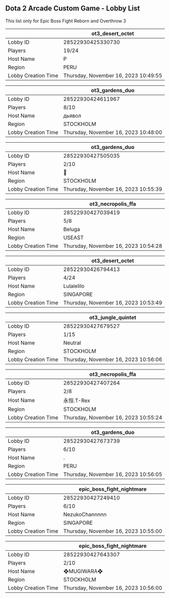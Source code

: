 ## Dota 2 Arcade Custom Game - Lobby List

This list only for Epic Boss Fight Reborn and Overthrow 3

|  | ot3_desert_octet |
| ------ | ------ |
| Lobby ID | 28522930425330730 |
| Players | 19/24 |
| Host Name | P |
| Region | PERU |
| Lobby Creation Time | Thursday, November 16, 2023 10:49:55 |


|  | ot3_gardens_duo |
| ------ | ------ |
| Lobby ID | 28522930424611967 |
| Players | 8/10 |
| Host Name | дьявол |
| Region | STOCKHOLM |
| Lobby Creation Time | Thursday, November 16, 2023 10:48:00 |


|  | ot3_gardens_duo |
| ------ | ------ |
| Lobby ID | 28522930427505035 |
| Players | 2/10 |
| Host Name | 🍌 |
| Region | STOCKHOLM |
| Lobby Creation Time | Thursday, November 16, 2023 10:55:39 |


|  | ot3_necropolis_ffa |
| ------ | ------ |
| Lobby ID | 28522930427039419 |
| Players | 5/8 |
| Host Name | Beluga |
| Region | USEAST |
| Lobby Creation Time | Thursday, November 16, 2023 10:54:28 |


|  | ot3_desert_octet |
| ------ | ------ |
| Lobby ID | 28522930426794413 |
| Players | 4/24 |
| Host Name | Lulalelilo |
| Region | SINGAPORE |
| Lobby Creation Time | Thursday, November 16, 2023 10:53:49 |


|  | ot3_jungle_quintet |
| ------ | ------ |
| Lobby ID | 28522930427679527 |
| Players | 1/15 |
| Host Name | Neutral |
| Region | STOCKHOLM |
| Lobby Creation Time | Thursday, November 16, 2023 10:56:06 |


|  | ot3_necropolis_ffa |
| ------ | ------ |
| Lobby ID | 28522930427407264 |
| Players | 2/8 |
| Host Name | 永恒.T-Rex |
| Region | STOCKHOLM |
| Lobby Creation Time | Thursday, November 16, 2023 10:55:24 |


|  | ot3_gardens_duo |
| ------ | ------ |
| Lobby ID | 28522930427673739 |
| Players | 6/10 |
| Host Name | . |
| Region | PERU |
| Lobby Creation Time | Thursday, November 16, 2023 10:56:05 |


|  | epic_boss_fight_nightmare |
| ------ | ------ |
| Lobby ID | 28522930427249410 |
| Players | 6/10 |
| Host Name | NezukoChannnnn |
| Region | SINGAPORE |
| Lobby Creation Time | Thursday, November 16, 2023 10:55:00 |


|  | epic_boss_fight_nightmare |
| ------ | ------ |
| Lobby ID | 28522930427643307 |
| Players | 2/10 |
| Host Name | ❖MUGIWARA❖ |
| Region | STOCKHOLM |
| Lobby Creation Time | Thursday, November 16, 2023 10:56:00 |


